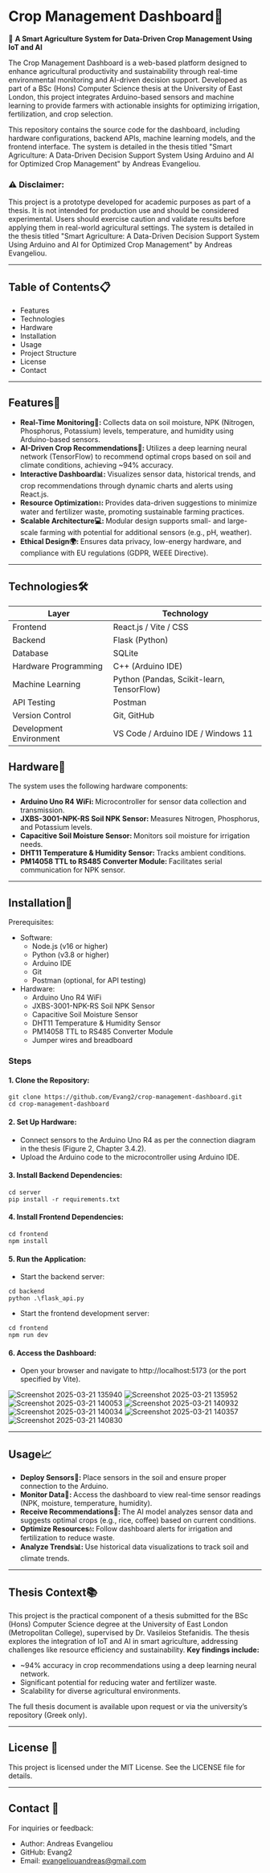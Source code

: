 # Crop Management Dashboard🌾


🌱 <b> A Smart Agriculture System for Data-Driven Crop Management Using IoT and AI </b>

The Crop Management Dashboard is a web-based platform designed to enhance agricultural productivity and sustainability through real-time environmental monitoring and AI-driven decision support. Developed as part of a BSc (Hons) Computer Science thesis at the University of East London, this project integrates Arduino-based sensors and machine learning to provide farmers with actionable insights for optimizing irrigation, fertilization, and crop selection.

This repository contains the source code for the dashboard, including hardware configurations, backend APIs, machine learning models, and the frontend interface. The system is detailed in the thesis titled "Smart Agriculture: A Data-Driven Decision Support System Using Arduino and AI for Optimized Crop Management" by Andreas Evangeliou.

### ⚠️ Disclaimer:
This project is a prototype developed for academic purposes as part of a thesis. It is not intended for production use and should be considered experimental. Users should exercise caution and validate results before applying them in real-world agricultural settings. The system is detailed in the thesis titled "Smart Agriculture: A Data-Driven Decision Support System Using Arduino and AI for Optimized Crop Management" by Andreas Evangeliou.

----------
## Table of Contents📋 
- Features
- Technologies
- Hardware
- Installation
- Usage
- Project Structure
- License
- Contact
----------
## Features🚀

- <b> Real-Time Monitoring📡: </b> Collects data on soil moisture, NPK (Nitrogen, Phosphorus, Potassium) levels, temperature, and humidity using Arduino-based sensors.
- <b> AI-Driven Crop Recommendations🤖: </b> Utilizes a deep learning neural network (TensorFlow) to recommend optimal crops based on soil and climate conditions, achieving ~94% accuracy.
- <b> Interactive Dashboard📊: </b> Visualizes sensor data, historical trends, and crop recommendations through dynamic charts and alerts using React.js.
- <b> Resource Optimization💧: </b> Provides data-driven suggestions to minimize water and fertilizer waste, promoting sustainable farming practices.
- <b> Scalable Architecture💻: </b> Modular design supports small- and large-scale farming with potential for additional sensors (e.g., pH, weather).
- <b> Ethical Design🌍: </b> Ensures data privacy, low-energy hardware, and compliance with EU regulations (GDPR, WEEE Directive).
-----------
## Technologies🛠️
| Layer          | Technology                           |
| -------------- | ------------------------------------ |
| Frontend       |  React.js / Vite / CSS               |
| Backend        |  Flask (Python)                      |
| Database       |  SQLite                              |
|Hardware Programming|  C++ (Arduino IDE)               |
|Machine Learning| Python (Pandas, Scikit-learn, TensorFlow)|
|API Testing     | Postman                              |
|Version Control |Git, GitHub                           |
|Development Environment| VS Code / Arduino IDE / Windows 11|

## Hardware🔌

The system uses the following hardware components:
- <b> Arduino Uno R4 WiFi: </b> Microcontroller for sensor data collection and transmission.
- <b> JXBS-3001-NPK-RS Soil NPK Sensor: </b> Measures Nitrogen, Phosphorus, and Potassium levels.
- <b> Capacitive Soil Moisture Sensor: </b> Monitors soil moisture for irrigation needs.
- <b> DHT11 Temperature & Humidity Sensor: </b> Tracks ambient conditions.
- <b> PM14058 TTL to RS485 Converter Module: </b> Facilitates serial communication for NPK sensor.

--------------

## Installation🔧

Prerequisites:
- Software:
  - Node.js (v16 or higher)
  - Python (v3.8 or higher)
  - Arduino IDE
  - Git
  - Postman (optional, for API testing)
- Hardware:
  - Arduino Uno R4 WiFi
  - JXBS-3001-NPK-RS Soil NPK Sensor
  - Capacitive Soil Moisture Sensor
  - DHT11 Temperature & Humidity Sensor
  - PM14058 TTL to RS485 Converter Module
  - Jumper wires and breadboard
    
### Steps

#### 1. Clone the Repository:
````
git clone https://github.com/Evang2/crop-management-dashboard.git
cd crop-management-dashboard
````

#### 2. Set Up Hardware:
- Connect sensors to the Arduino Uno R4 as per the connection diagram in the thesis (Figure 2, Chapter 3.4.2).
- Upload the Arduino code to the microcontroller using Arduino IDE.

#### 3. Install Backend Dependencies:
````
cd server
pip install -r requirements.txt
````

#### 4. Install Frontend Dependencies:
````
cd frontend
npm install
````
#### 5. Run the Application:
- Start the backend server:
````
cd backend
python .\flask_api.py
````
- Start the frontend development server:
````
cd frontend
npm run dev
````

#### 6. Access the Dashboard:
- Open your browser and navigate to http://localhost:5173 (or the port specified by Vite).

![Screenshot 2025-03-21 135940](https://github.com/user-attachments/assets/ef87de6f-eeec-4be9-a4b3-35917fdd0c13)
![Screenshot 2025-03-21 135952](https://github.com/user-attachments/assets/2258a679-e748-48a8-a782-2acd15be9767)
![Screenshot 2025-03-21 140053](https://github.com/user-attachments/assets/787a92b9-8c9b-41a8-8fb6-4288169a5124)
![Screenshot 2025-03-21 140932](https://github.com/user-attachments/assets/7b25a60a-8020-438e-a91b-d16268f2087b)
![Screenshot 2025-03-21 140034](https://github.com/user-attachments/assets/6fb80790-0804-4f0f-8d5d-ceae6958a13f)
![Screenshot 2025-03-21 140357](https://github.com/user-attachments/assets/71b077e3-076e-43f1-8035-f39d5328ca98)
![Screenshot 2025-03-21 140830](https://github.com/user-attachments/assets/8567512f-ba39-4dad-b6ce-3514e1a21698)

-----------

## Usage📈
- <b> Deploy Sensors🌱: </b> Place sensors in the soil and ensure proper connection to the Arduino.
- <b> Monitor Data📡: </b> Access the dashboard to view real-time sensor readings (NPK, moisture, temperature, humidity).
- <b> Receive Recommendations🤖: </b> The AI model analyzes sensor data and suggests optimal crops (e.g., rice, coffee) based on current conditions.
- <b> Optimize Resources💧: </b> Follow dashboard alerts for irrigation and fertilization to reduce waste.
- <b> Analyze Trends📊: </b> Use historical data visualizations to track soil and climate trends.

-----------

## Thesis Context📚
This project is the practical component of a thesis submitted for the BSc (Hons) Computer Science degree at the University of East London (Metropolitan College), supervised by Dr. Vasileios Stefanidis. The thesis explores the integration of IoT and AI in smart agriculture, addressing challenges like resource efficiency and sustainability.
<b> Key findings include: </b>
- ~94% accuracy in crop recommendations using a deep learning neural network.
- Significant potential for reducing water and fertilizer waste.
- Scalability for diverse agricultural environments.

The full thesis document is available upon request or via the university’s repository (Greek only).

-----------

## License 📜
This project is licensed under the MIT License. See the LICENSE file for details.

-----------
## Contact 📧
For inquiries or feedback:
- Author: Andreas Evangeliou
- GitHub: Evang2
- Email: evangeliouandreas@gmail.com
